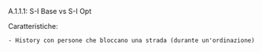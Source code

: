 A.1.1.1: S-I Base vs S-I Opt

Caratteristiche:

	- History con persone che bloccano una strada (durante un'ordinazione)
